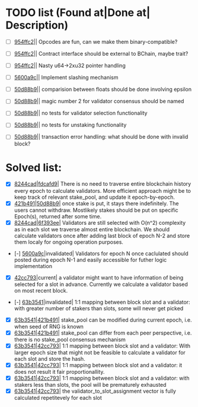 # TODO list (Found at|Done at| Description)

- [ ] [954ffc2](https://github.com/mkamonmdt/learn_coin/commit/954ffc26e38611ad57fc77fb2a36f769cdec77cb)|| Opcodes are fun, can we make them binary-compatible?
- [ ] [954ffc2](https://github.com/mkamonmdt/learn_coin/commit/954ffc26e38611ad57fc77fb2a36f769cdec77cb)|| Contract interface should be external to BChain, maybe trait?
- [ ] [954ffc2](https://github.com/mkamonmdt/learn_coin/commit/954ffc26e38611ad57fc77fb2a36f769cdec77cb)||  Nasty u64->2xu32 pointer handling
- [ ] [5600a9c](https://github.com/mkamonmdt/learn_coin/commit/5600a9cc0fb592f28ae2a38488849b7d272c9ef2)|| Implement slashing mechanism 
- [ ] [50d88b9](https://github.com/mkamonmdt/learn_coin/commit/50d88b94a100bd8e5db414b2191951020a162d57)|| comparision between floats should be done involving epsilon
- [ ] [50d88b9](https://github.com/mkamonmdt/learn_coin/commit/50d88b94a100bd8e5db414b2191951020a162d57)|| magic number 2 for validator consensus should be named
- [ ] [50d88b9](https://github.com/mkamonmdt/learn_coin/commit/50d88b94a100bd8e5db414b2191951020a162d57)|| no tests for validator selection functionality
- [ ] [50d88b9](https://github.com/mkamonmdt/learn_coin/commit/50d88b94a100bd8e5db414b2191951020a162d57)|| no tests for unstaking functionality
- [ ] [50d88b9](https://github.com/mkamonmdt/learn_coin/commit/50d88b94a100bd8e5db414b2191951020a162d57)|| transaction error handling: what should be done with invalid block?


# Solved list:

- [x] [8244cad](https://github.com/mkamonmdt/learn_coin/commit/8244cade376cbd176ba06bb9b111d41b51375a3c)|[fdcafd9](https://github.com/mkamonmdt/learn_coin/commit/fdcafd90ed61d2131e9d908339aefef0b2000b31)| There is no need to traverse entire blockchain history every epoch to calculate validators. More efficient approach might be to keep track of relevant stake_pool, and update it epoch-by-epoch.
- [x] [421b491](https://github.com/mkamonmdt/learn_coin/commit/421b491ca376872b7bd20425e0dfc849ffb6cd1a)|[50d88b9](https://github.com/mkamonmdt/learn_coin/commit/50d88b94a100bd8e5db414b2191951020a162d57)| once stake is put, it stays there indefinitely. The users cannot withdraw. Mostlikely stakes should be put on specific Epoch(s), returned after some time.
- [x] [8244cad](https://github.com/mkamonmdt/learn_coin/commit/8244cade376cbd176ba06bb9b111d41b51375a3c)|[6f393ee](https://github.com/mkamonmdt/learn_coin/commit/6f393ee6c76c6296780be8c994a1fa2de1ff5e1a)| Validators are still selected with O(n^2) complexity as in each slot we traverse almost entire blockchain. We should calculate validators once after adding last block of epoch N-2 and store them localy for ongoing operation purposes.
- [-] [5600a9c](https://github.com/mkamonmdt/learn_coin/commit/5600a9cc0fb592f28ae2a38488849b7d272c9ef2)|invalidated| Validators for epoch N once caclulated should posted during epoch N-1 and easily accessible for futher logic implementation
- [x] [42cc793](https://github.com/mkamonMdt/learn_coin/commit/42cc7937cafaf89e22b74035437207ad31c62276)|current| a validator might want to have information of being selected for a slot in advance. Currently we calculate a validator based on most recent block.
- [-] [63b3541](https://github.com/mkamonMdt/learn_coin/commit/63b3541b25a00e5d8b09ce7bec9ed66bc80a788a)|invalidated| 1:1 mapping between block slot and a validator: with greater number of stakers than slots, some will never get picked
- [x] [63b3541](https://github.com/mkamonMdt/learn_coin/commit/63b3541b25a00e5d8b09ce7bec9ed66bc80a788a)|[421b491](https://github.com/mkamonMdt/learn_coin/commit/421b491ca376872b7bd20425e0dfc849ffb6cd1a)| stake_pool can be modified during current epoch, i.e. when seed of RNG is known 
- [x] [63b3541](https://github.com/mkamonMdt/learn_coin/commit/63b3541b25a00e5d8b09ce7bec9ed66bc80a788a)|[421b491](https://github.com/mkamonMdt/learn_coin/commit/421b491ca376872b7bd20425e0dfc849ffb6cd1a)| stake_pool can differ from each peer perspective, i.e. there is no stake_pool consensus mechanism
- [x] [63b3541](https://github.com/mkamonMdt/learn_coin/commit/63b3541b25a00e5d8b09ce7bec9ed66bc80a788a)|[42cc793](https://github.com/mkamonMdt/learn_coin/commit/42cc7937cafaf89e22b74035437207ad31c62276)| 1:1 mapping between block slot and a validator: With larger epoch size that might not be feasible to calculate a validator for each slot and store the hash.
- [x] [63b3541](https://github.com/mkamonMdt/learn_coin/commit/63b3541b25a00e5d8b09ce7bec9ed66bc80a788a)|[42cc793](https://github.com/mkamonMdt/learn_coin/commit/42cc7937cafaf89e22b74035437207ad31c62276)| 1:1 mapping between block slot and a validator: it does not result it fair proportionallity.
- [x] [63b3541](https://github.com/mkamonMdt/learn_coin/commit/63b3541b25a00e5d8b09ce7bec9ed66bc80a788a)|[42cc793](https://github.com/mkamonMdt/learn_coin/commit/42cc7937cafaf89e22b74035437207ad31c62276)| 1:1 mapping between block slot and a validator: with stakers less than slots, the pool will be prematurely exhausted
- [x] [63b3541](https://github.com/mkamonMdt/learn_coin/commit/63b3541b25a00e5d8b09ce7bec9ed66bc80a788a)|[42cc793](https://github.com/mkamonMdt/learn_coin/commit/42cc7937cafaf89e22b74035437207ad31c62276)| the validator_to_slot_assignment vector is fully calculated repetitevely for each slot
